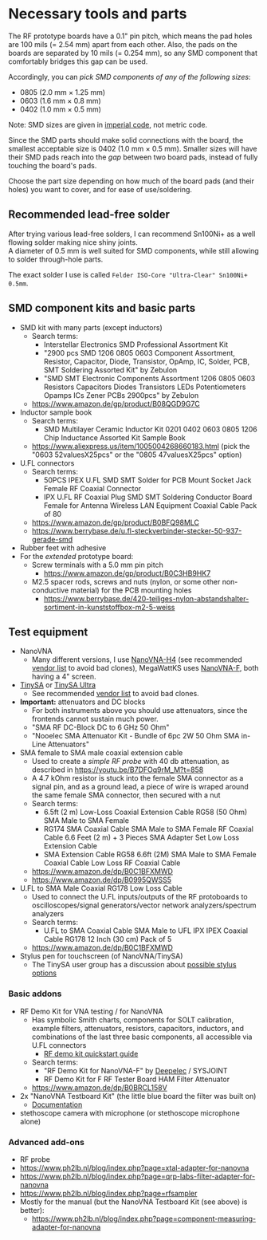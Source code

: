 # Necessary tools and parts

The RF prototype boards have a 0.1" pin pitch, which means the pad holes are 100 mils (= 2.54 mm) apart from each other. Also, the pads on the boards are separated by 10 mils (= 0.254 mm), so any SMD component that comfortably bridges this gap can be used.

Accordingly, you can *pick SMD components of any of the following sizes*:
  - 0805 (2.0 mm × 1.25 mm)
  - 0603 (1.6 mm × 0.8 mm)
  - 0402 (1.0 mm × 0.5 mm)

Note: SMD sizes are given in [imperial code](https://en.wikipedia.org/wiki/List_of_integrated_circuit_packaging_types#Rectangular_passive_components), not metric code.

Since the SMD parts should make solid connections with the board, the smallest acceptable size is 0402 (1.0 mm × 0.5 mm). Smaller sizes will have their SMD pads reach into the *gap* between two board pads, instead of fully touching the board's pads.

Choose the part size depending on how much of the board pads (and their holes) you want to cover, and for ease of use/soldering.

## Recommended lead-free solder

After trying various lead-free solders, I can recommend Sn100Ni+ as a well flowing solder making nice shiny joints.<br/>
A diameter of 0.5 mm is well suited for SMD components, while still allowing to solder through-hole parts.

The exact solder I use is called `Felder ISO-Core "Ultra-Clear" Sn100Ni+ 0.5mm`.

## SMD component kits and basic parts

- SMD kit with many parts (except inductors)
  - Search terms:
    - Interstellar Electronics SMD Professional Assortment Kit
    - "2900 pcs SMD 1206 0805 0603 Component Assortment, Resistor, Capacitor, Diode, Transistor, OpAmp, IC, Solder, PCB, SMT Soldering Assorted Kit" by Zebulon
    - "SMD SMT Electronic Components Assortment 1206 0805 0603 Resistors Capacitors Diodes Transistors LEDs Potentiometers Opamps ICs Zener PCBs 2900pcs" by Zebulon
  - https://www.amazon.de/gp/product/B08QGD9G7C
- Inductor sample book
  - Search terms:
    - SMD Multilayer Ceramic Inductor Kit 0201 0402 0603 0805 1206 Chip Inductance Assorted Kit Sample Book
  - https://www.aliexpress.us/item/1005004268660183.html (pick the "0603 52valuesX25pcs" or the "0805 47valuesX25pcs" option)
- U.FL connectors
  - Search terms:
    - 50PCS IPEX U.FL SMD SMT Solder for PCB Mount Socket Jack Female RF Coaxial Connector
    - IPX U.FL RF Coaxial Plug SMD SMT Soldering Conductor Board Female for Antenna Wireless LAN Equipment Coaxial Cable Pack of 80
  - https://www.amazon.de/gp/product/B0BFQ98MLC
  - https://www.berrybase.de/u.fl-steckverbinder-stecker-50-937-gerade-smd
- Rubber feet with adhesive
- For the *extended* prototype board:
  - Screw terminals with a 5.0 mm pin pitch
    - https://www.amazon.de/gp/product/B0C3HB9HK7
  - M2.5 spacer rods, screws and nuts (nylon, or some other non-conductive material) for the PCB mounting holes
    - https://www.berrybase.de/420-teiliges-nylon-abstandshalter-sortiment-in-kunststoffbox-m2-5-weiss

## Test equipment
- NanoVNA
  - Many different versions, I use [NanoVNA-H4](https://nanovna.com/) (see recommended [vendor list](https://nanovna.com/?page_id=121) to avoid bad clones), MegaWattKS uses [NanoVNA-F](https://deepelec.com/nanovna-f/), both having a 4" screen.
- [TinySA](https://tinysa.org/wiki/pmwiki.php?n=Main.Specification) or [TinySA Ultra](https://tinysa.org/wiki/pmwiki.php?n=TinySA4.Specification)
  - See recommended [vendor list](https://tinysa.org/wiki/pmwiki.php?n=Main.Buying) to avoid bad clones.
- **Important:** attenuators and DC blocks
  - For both instruments above you should use attenuators, since the frontends cannot sustain much power.
  - "SMA RF DC-Block DC to 6 GHz 50 Ohm"
  - "Nooelec SMA Attenuator Kit - Bundle of 6pc 2W 50 Ohm SMA in-Line Attenuators"
- SMA female to SMA male coaxial extension cable
  -  Used to create a *simple RF probe* with 40 db attenuation, as described in https://youtu.be/B7DFOq9rM_M?t=858
    - A 4.7 kOhm resistor is stuck into the female SMA connector as a signal pin, and as a ground lead, a piece of wire is wraped around the same female SMA connector, then secured with a nut
  - Search terms:
    - 6.5ft (2 m) Low-Loss Coaxial Extension Cable RG58 (50 Ohm) SMA Male to SMA Female
    - RG174 SMA Coaxial Cable SMA Male to SMA Female RF Coaxial Cable 6.6 Feet (2 m) + 3 Pieces SMA Adapter Set Low Loss Extension Cable
    - SMA Extension Cable RG58 6.6ft (2M) SMA Male to SMA Female Coaxial Cable Low Loss RF Coaxial Cable
  - https://www.amazon.de/dp/B0C1BFXMWD
  - https://www.amazon.de/dp/B0995QWSS5
- U.FL to SMA Male Coaxial RG178 Low Loss Cable
  - Used to connect the U.FL inputs/outputs of the RF protoboards to oscilloscopes/signal generators/vector network analyzers/spectrum analyzers
  - Search terms:
    - U.FL to SMA Coaxial Cable SMA Male to UFL IPX IPEX Coaxial Cable RG178 12 Inch (30 cm) Pack of 5
  - https://www.amazon.de/dp/B0C1BFXMWD
- Stylus pen for touchscreen (of NanoVNA/TinySA)
  - The TinySA user group has a discussion about [possible stylus options](https://groups.io/g/tinysa/topic/80388765?p=Created%2C%2C%2C20%2C1%2C0%2C0)
 
### Basic addons
- RF Demo Kit for VNA testing / for NanoVNA
  - Has symbolic Smith charts, components for SOLT calibration, example filters, attenuators, resistors, capacitors, inductors, and combinations of the last three basic components, all accessible via U.FL connectors
    -  [RF demo kit quickstart guide](https://www.deepelec.com/files/Rf_Demo_Kit_Quick_start_guide_v2.0.pdf)
  - Search terms:
    - "RF Demo Kit for NanoVNA-F" by [Deepelec](https://deepelec.com/rf-demo-kit/) / SYSJOINT
    - RF Demo Kit for F RF Tester Board HAM Filter Attenuator 
  - https://www.amazon.de/dp/B0BRCL158V
- 2x "NanoVNA Testboard Kit" (the little blue board the filter was built on)
  - [Documentation](https://www.sdr-kits.net/documents/Testboard_kit.pdf)
- stethoscope camera with microphone (or stethoscope  microphone alone)

### Advanced add-ons
- RF probe
- https://www.ph2lb.nl/blog/index.php?page=xtal-adapter-for-nanovna
- https://www.ph2lb.nl/blog/index.php?page=qrp-labs-filter-adapter-for-nanovna
- https://www.ph2lb.nl/blog/index.php?page=rfsampler
- Mostly for the manual (but the NanoVNA Testboard Kit (see above) is better):
  - https://www.ph2lb.nl/blog/index.php?page=component-measuring-adapter-for-nanovna
